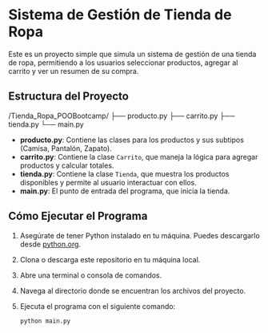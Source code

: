 
# Sistema de Gestión de Tienda de Ropa

Este es un proyecto simple que simula un sistema de gestión de una tienda de ropa, permitiendo a los usuarios seleccionar productos, agregar al carrito y ver un resumen de su compra.

## Estructura del Proyecto

/Tienda_Ropa_POOBootcamp/ ├── producto.py ├── carrito.py ├── tienda.py └── main.py


- **producto.py**: Contiene las clases para los productos y sus subtipos (Camisa, Pantalón, Zapato).
- **carrito.py**: Contiene la clase `Carrito`, que maneja la lógica para agregar productos y calcular totales.
- **tienda.py**: Contiene la clase `Tienda`, que muestra los productos disponibles y permite al usuario interactuar con ellos.
- **main.py**: El punto de entrada del programa, que inicia la tienda.

## Cómo Ejecutar el Programa

1. Asegúrate de tener Python instalado en tu máquina. Puedes descargarlo desde [python.org](https://www.python.org/downloads/).

2. Clona o descarga este repositorio en tu máquina local.

3. Abre una terminal o consola de comandos.

4. Navega al directorio donde se encuentran los archivos del proyecto.

5. Ejecuta el programa con el siguiente comando:

   ```bash
   python main.py
